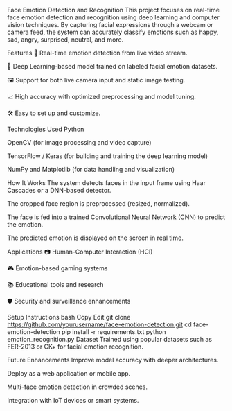 Face Emotion Detection and Recognition
This project focuses on real-time face emotion detection and recognition using deep learning and computer vision techniques. By capturing facial expressions through a webcam or camera feed, the system can accurately classify emotions such as happy, sad, angry, surprised, neutral, and more.

Features
🎥 Real-time emotion detection from live video stream.

🧠 Deep Learning-based model trained on labeled facial emotion datasets.

🖼️ Support for both live camera input and static image testing.

📈 High accuracy with optimized preprocessing and model tuning.

🛠️ Easy to set up and customize.

Technologies Used
Python

OpenCV (for image processing and video capture)

TensorFlow / Keras (for building and training the deep learning model)

NumPy and Matplotlib (for data handling and visualization)

How It Works
The system detects faces in the input frame using Haar Cascades or a DNN-based detector.

The cropped face region is preprocessed (resized, normalized).

The face is fed into a trained Convolutional Neural Network (CNN) to predict the emotion.

The predicted emotion is displayed on the screen in real time.

Applications
📷 Human-Computer Interaction (HCI)

🎮 Emotion-based gaming systems

📚 Educational tools and research

🛡️ Security and surveillance enhancements

Setup Instructions
bash
Copy
Edit
git clone https://github.com/yourusername/face-emotion-detection.git
cd face-emotion-detection
pip install -r requirements.txt
python emotion_recognition.py
Dataset
Trained using popular datasets such as FER-2013 or CK+ for facial emotion recognition.

Future Enhancements
Improve model accuracy with deeper architectures.

Deploy as a web application or mobile app.

Multi-face emotion detection in crowded scenes.

Integration with IoT devices or smart systems.
